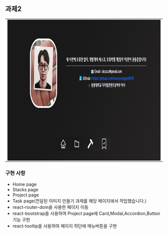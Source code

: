 ## 과제2
<table align="center">
  <tr>
    <td>
      <img src="src/Images/front_2.png" alt="front" width="750px" height="450" align="center">
    </td>
  </tr>
</table>

### 구현 사항

- Home page
- Stacks page
- Project page 
- Task page(전달된 이미지 만들기 과제를 해당 페이지에서 작업했습니다.)
- react-router-dom을 사용한 페이지 이동
- react-bootstrap을 사용하여 Project page에 Card,Modal,Accordion,Button 기능 구현
- react-tooltip을 사용하여 페이지 하단에 메뉴버튼을 구현


